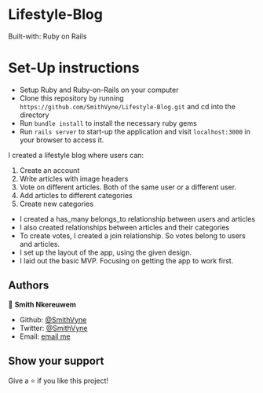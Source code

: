 # Lifestyle-Blog
Built-with: Ruby on Rails

# Set-Up instructions
* Setup Ruby and Ruby-on-Rails on your computer
* Clone this repository by running `https://github.com/SmithVyne/Lifestyle-Blog.git` and cd into the directory
* Run `bundle install` to install the necessary ruby gems
* Run `rails server` to start-up the application and visit `localhost:3000` in your browser to access it.


I created a lifestyle blog where users can:

1. Create an account
2. Write articles with image headers
3. Vote on different articles. Both of the same user or a different user.
4. Add articles to different categories
5. Create new categories


- I created a has_many belongs_to relationship between users and articles
- I also created relationships between articles and their categories
- To create votes, I created a join relationship. So votes belong to users and articles.
- I set up the layout of the app, using the given design.
- I laid out the basic MVP. Focusing on getting the app to work first.

## Authors

👤 **Smith Nkereuwem**

- Github: [@SmithVyne](https://github.com/SmithVyne)
- Twitter: [@SmithVyne](https://twitter.com/SmithVyne)
- Email: [email me](mailto:smithnkereuwem2@gmail.com)

## Show your support

Give a ⭐️ if you like this project!
